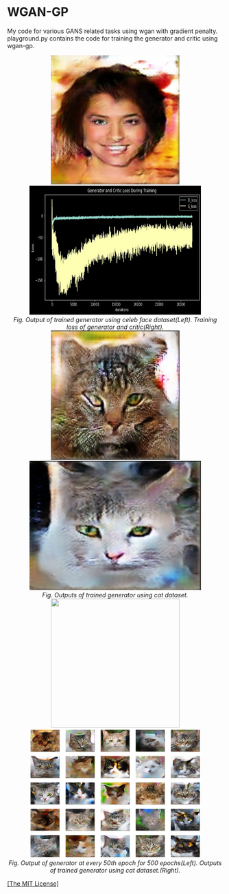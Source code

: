 <h1>WGAN-GP</h1>
<p>My code for various GANS related tasks using wgan with gradient penalty. playground.py contains the code for training the generator and critic using wgan-gp.</p>

<p align="center">
    <img width="300" height="300" src="https://github.com/AgamChopra/WGAN-GP/blob/main/Gen_temp.jpg">
    <img width="400" height="300"src="https://github.com/AgamChopra/WGAN-GP/blob/main/training_loss.jpeg">
    <br><i>Fig. Output of trained generator using celeb face dataset(Left). Training loss of generator and critic(Right).</i><br>
    <img width="300" height="300" src="https://github.com/AgamChopra/WGAN-GP/blob/main/Screenshot%202022-06-02%20183952.jpg">
    <img width="400" height="300"src="https://github.com/AgamChopra/WGAN-GP/blob/main/Screenshot%202022-06-02%20184129.jpg">
    <br><i>Fig. Outputs of trained generator using cat dataset.</i><br>
    <img width="300" height="300" src="https://github.com/AgamChopra/WGAN-GP/blob/main/cat_movie_quick.gif">
    <img width="400" height="300"src="https://github.com/AgamChopra/WGAN-GP/blob/main/Figure%202022-06-02%20182811%20(15).png">
    <br><i>Fig. Output of generator at every 50th epoch for 500 epochs(Left). Outputs of trained generator using cat dataset.(Right).</i><br>
</p>

<p><a href="https://raw.githubusercontent.com/AgamChopra/WGAN-GP/main/LICENSE" target="blank">[The MIT License]</a></p>